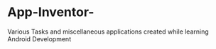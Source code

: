# App-Inventor-
Various Tasks and miscellaneous applications created while learning Android Development  
